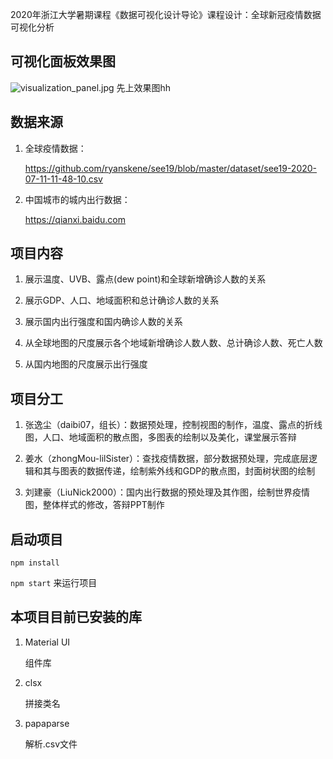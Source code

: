 2020年浙江大学暑期课程《数据可视化设计导论》课程设计：全球新冠疫情数据可视化分析

## 可视化面板效果图
![visualization_panel.jpg](https://s1.ax1x.com/2020/07/17/Uy66xK.jpg)
  先上效果图hh
   
## 数据来源

1. 全球疫情数据：

   https://github.com/ryanskene/see19/blob/master/dataset/see19-2020-07-11-11-48-10.csv
   
2. 中国城市的城内出行数据：
   
   https://qianxi.baidu.com
   

## 项目内容

1. 展示温度、UVB、露点(dew point)和全球新增确诊人数的关系

2. 展示GDP、人口、地域面积和总计确诊人数的关系

3. 展示国内出行强度和国内确诊人数的关系

4. 从全球地图的尺度展示各个地域新增确诊人数人数、总计确诊人数、死亡人数

5. 从国内地图的尺度展示出行强度

## 项目分工

1. 张逸尘（daibi07，组长）：数据预处理，控制视图的制作，温度、露点的折线图，人口、地域面积的散点图，多图表的绘制以及美化，课堂展示答辩

2. 姜水（zhongMou-lilSister）：查找疫情数据，部分数据预处理，完成底层逻辑和其与图表的数据传递，绘制紫外线和GDP的散点图，封面树状图的绘制

3. 刘建豪（LiuNick2000）：国内出行数据的预处理及其作图，绘制世界疫情图，整体样式的修改，答辩PPT制作

## 启动项目
   
   `npm install` 
   
   `npm start` 来运行项目

## 本项目目前已安装的库

1. Material UI

   组件库
   
1. clsx

   拼接类名

1. papaparse

   解析.csv文件
